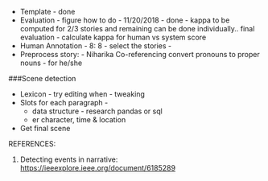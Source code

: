 - Template - done
- Evaluation - figure how to do - 11/20/2018 - done - kappa to be computed for 2/3 stories and remaining can be done individually.. final evaluation - calculate kappa for human vs system score
- Human Annotation - 8: 8 - select the stories - 
- Preprocess story: - Niharika 
 Co-referencing convert pronouns to proper nouns - for he/she
 
###Scene detection
  - Lexicon - try editing when - tweaking
  - Slots for each paragraph - 
      - data structure - research pandas or sql
      - er character, time & location 
  - Get final scene 
  
  
  
  REFERENCES:
  
  1. Detecting events in narrative: https://ieeexplore.ieee.org/document/6185289
  
